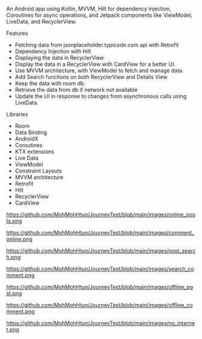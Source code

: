 An Android app using Kotlin, MVVM, Hilt for dependency injection, Coroutines for async operations, and Jetpack components like ViewModel, LiveData, and RecyclerView. 

Features

* Fetching data from jsonplaceholder.typicode.com api with Retrofit
* Dependency Injection with Hilt
* Displaying the data in RecyclerView
* Display the data in a RecyclerView with CardView for a better UI.
* Use MVVM architecture, with ViewModel to fetch and manage data.
* Add Search functions on both RecyclerView and Details View
* Keep the data with room db.
* Retrieve the data from db if network not available
* Update the UI in response to changes from asynchronous calls using LiveData.


Libraries
- Room
- Data Binding
- AndroidX
- Coroutines
- KTX extensions
- Live Data
- ViewModel
- Constraint Layouts
- MVVM architecture
- Retrofit
- Hilt
- RecyclerView
- CardView

https://github.com/MohMohHtun/JourneyTest/blob/main/images/online_posts.png

https://github.com/MohMohHtun/JourneyTest/blob/main/images/comment_online.png

https://github.com/MohMohHtun/JourneyTest/blob/main/images/post_search.png

https://github.com/MohMohHtun/JourneyTest/blob/main/images/search_comment.png

https://github.com/MohMohHtun/JourneyTest/blob/main/images/offline_post.png

https://github.com/MohMohHtun/JourneyTest/blob/main/images/offline_comment.png

https://github.com/MohMohHtun/JourneyTest/blob/main/images/no_internet.png
